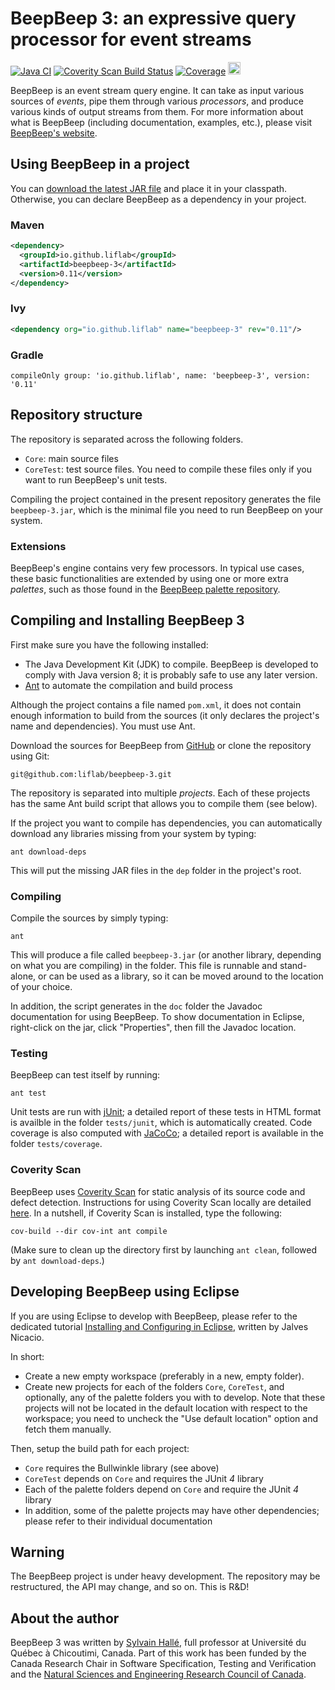 BeepBeep 3: an expressive query processor for event streams
===========================================================

[![Java CI](https://github.com/liflab/beepbeep-3/actions/workflows/ant-push.yml/badge.svg)](https://github.com/liflab/beepbeep-3/actions/workflows/ant-push.yml)
[![Coverity Scan Build Status](https://img.shields.io/coverity/scan/15149.svg?style=flat-square)](https://scan.coverity.com/projects/liflab-beepbeep-3)
[![Coverage](https://sonarcloud.io/api/project_badges/measure?project=liflab_beepbeep-3&metric=coverage)](https://sonarcloud.io/summary/new_code?id=liflab_beepbeep-3)
<img src="http://leduotang.ca/beepbeep-3.svg" height="20" alt="Downloads"/>

BeepBeep is an event stream query engine. It can take as input various
sources of *events*, pipe them through various *processors*, and produce
various kinds of output streams from them. For more information about
what is BeepBeep (including documentation, examples, etc.), please visit
[BeepBeep's website](http://liflab.github.io/beepbeep-3).

Using BeepBeep in a project
---------------------------

You can [download the latest JAR file](https://github.com/liflab/beepbeep-3/releases/latest)
and place it in your classpath. Otherwise, you can declare BeepBeep as a
dependency in your project.

### Maven

```xml
<dependency>
  <groupId>io.github.liflab</groupId>
  <artifactId>beepbeep-3</artifactId>
  <version>0.11</version>
</dependency>
```

### Ivy

```xml
<dependency org="io.github.liflab" name="beepbeep-3" rev="0.11"/>
```

### Gradle

```
compileOnly group: 'io.github.liflab', name: 'beepbeep-3', version: '0.11'
```

Repository structure
--------------------

The repository is separated across the following folders.

- `Core`: main source files
- `CoreTest`: test source files. You need to compile these files only
  if you want to run BeepBeep's unit tests.

Compiling the project contained in the present repository generates the
file `beepbeep-3.jar`, which is the minimal file you need to run BeepBeep on
your system.

### Extensions

BeepBeep's engine contains very few processors. In typical use cases,
these basic functionalities are extended by using one or more extra
*palettes*, such as those found in the
[BeepBeep palette repository](https://github.com/liflab/beepbeep-3-palettes).

Compiling and Installing BeepBeep 3
-----------------------------------

First make sure you have the following installed:

- The Java Development Kit (JDK) to compile. BeepBeep is developed to comply
  with Java version 8; it is probably safe to use any later version.
- [Ant](http://ant.apache.org) to automate the compilation and build process

Although the project contains a file named `pom.xml`, it does not contain
enough information to build from the sources (it only declares the project's
name and dependencies). You must use Ant.

Download the sources for BeepBeep from
[GitHub](https://github.com/liflab/beepbeep-3) or clone the
repository using Git:

    git@github.com:liflab/beepbeep-3.git

The repository is separated into multiple *projects*. Each of these
projects has the same Ant build script that allows you to compile them
(see below).

If the project you want to compile has dependencies,
 you can automatically download any libraries missing from your
system by typing:

    ant download-deps

This will put the missing JAR files in the `dep` folder in the project's
root.

### Compiling

Compile the sources by simply typing:

    ant

This will produce a file called `beepbeep-3.jar` (or another library,
depending on what you are compiling) in the folder. This file
is runnable and stand-alone, or can be used as a library, so it can be moved
around to the location of your choice.

In addition, the script generates in the `doc` folder the Javadoc
documentation for using BeepBeep. To show documentation in Eclipse,
right-click on the jar, click "Properties", then fill the Javadoc location.

### Testing

BeepBeep can test itself by running:

    ant test

Unit tests are run with [jUnit](http://junit.org); a detailed report of
these tests in HTML format is availble in the folder `tests/junit`, which
is automatically created. Code coverage is also computed with
[JaCoCo](http://www.eclemma.org/jacoco/); a detailed report is available
in the folder `tests/coverage`.

### Coverity Scan

BeepBeep uses [Coverity Scan](https://scan.coverity.com) for static analysis
of its source code and defect detection. Instructions for using Coverity Scan
locally are detailed [here](https://scan.coverity.com/download?tab=java). In
a nutshell, if Coverity Scan is installed, type the following:

    cov-build --dir cov-int ant compile

(Make sure to clean up the directory first by launching `ant clean`, followed
by `ant download-deps`.)

Developing BeepBeep using Eclipse
---------------------------------

If you are using Eclipse to develop with BeepBeep, please refer to
the dedicated tutorial [Installing and Configuring in
Eclipse](https://docs.google.com/document/d/1o8dPn-1eEWmOzwdeAr_7eqa88iKrYmL63-rGtkloU6k/edit?usp=sharing),
written by Jalves Nicacio.

In short:

- Create a new empty workspace (preferably in a new, empty folder).
- Create new projects for each of the folders `Core`,
  `CoreTest`, and optionally, any of the palette folders you with to develop.
  Note that these projects will not be located in the
  default location with respect to the workspace; you need to uncheck
  the "Use default location" option and fetch them manually.
  
Then, setup the build path for each project:

- `Core` requires the Bullwinkle library (see above)
- `CoreTest` depends on `Core` and requires the JUnit *4* library
- Each of the palette folders depend on `Core` and require the JUnit
  *4* library
- In addition, some of the palette projects may have other
  dependencies; please refer to their individual documentation

Warning
-------

The BeepBeep project is under heavy development. The repository may be
restructured, the API may change, and so on. This is R&D!

About the author
----------------

BeepBeep 3 was written by [Sylvain Hallé](https://leduotang.ca/sylvain),
full professor at Université du Québec à Chicoutimi, Canada. Part of
this work has been funded by the Canada Research Chair in Software
Specification, Testing and Verification and the
[Natural Sciences and Engineering Research Council
of Canada](http://nserc-crsng.gc.ca).
